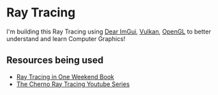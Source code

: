 # Ray Tracing
I'm building this Ray Tracing using [Dear ImGui](https://github.com/ocornut/imgui), [Vulkan](https://vulkan.lunarg.com/), [OpenGL](https://www.opengl.org/) to better understand and learn Computer Graphics!

## Resources being used
- [Ray Tracing in One Weekend Book](https://raytracing.github.io/books/RayTracingInOneWeekend.html)
- [The Cherno Ray Tracing Youtube Series](https://www.youtube.com/playlist?list=PLlrATfBNZ98edc5GshdBtREv5asFW3yXl)
